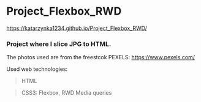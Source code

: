 # Project_Flexbox_RWD

 https://katarzynka1234.github.io/Project_Flexbox_RWD/

### Project where I slice JPG to HTML.

The photos used are from the freestcok PEXELS: https://www.pexels.com/

Used  web technologies:
> HTML

> CSS3: Flexbox,  RWD Media queries




